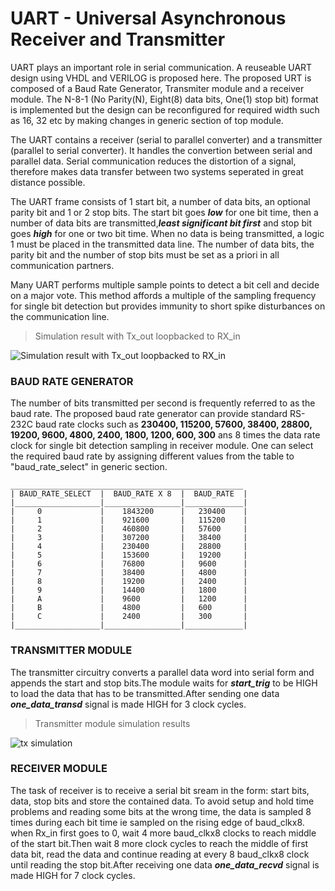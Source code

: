 # UART - Universal Asynchronous Receiver and Transmitter

UART plays an important role in serial communication. A reuseable UART design using VHDL and VERILOG is proposed here. The proposed URT is composed of a Baud Rate Generator, Transmiter module and a receiver module. The N-8-1 (No Parity(N), Eight(8) data bits, One(1) stop bit) format is implemented but the design can be reconfigured for required width such as 16, 32 etc by making changes in generic section of top module.

The UART contains a receiver (serial to parallel converter) and a transmitter (parallel to serial converter). It handles the convertion between serial and parallel data. Serial communication reduces the distortion of a signal, therefore makes data transfer between two systems seperated in great distance possible. 

The UART frame consists of 1 start bit, a number of data bits, an optional parity bit and 1 or 2 stop bits. The start bit goes **_low_** for one bit time, then a number of data bits are transmitted,**_least significant bit first_** and stop bit goes **_high_** for one or two bit time. When no data is being transmitted, a logic 1 must be placed in the transmitted data line. The number of data bits, the parity bit and the number of stop bits must be set as a priori in all communication partners.  

Many UART performs multiple sample points to detect a bit cell and decide on a major vote. This method affords a multiple of the sampling frequency for single bit detection but provides immunity to short spike disturbances on the communication line.

>Simulation result with Tx_out loopbacked to RX_in

![Simulation result with Tx_out loopbacked to RX_in](https://github.com/Joyal-babu/FPGA_VERILOG_VHDL/assets/123290522/bdea56c3-30af-4058-8c7b-18b1607221c1)


### BAUD RATE GENERATOR

The number of bits transmitted per second is frequently referred to as the baud rate. The proposed baud rate generator can provide standard RS-232C baud rate clocks such as **230400, 115200, 57600, 38400, 28800, 19200, 9600, 4800, 2400, 1800, 1200, 600, 300** ans 8 times the data rate clock for single bit detection sampling in receiver module. One can select the required baud rate by assigning different values from the table to "baud_rate_select" in generic section.

~~~
____________________________________________________
| BAUD_RATE_SELECT  |  BAUD_RATE X 8  |  BAUD_RATE  |
|___________________|_________________|_____________|
|     0             |    1843200      |   230400    |
|     1             |    921600       |   115200    |
|     2             |    460800       |   57600     |
|     3             |    307200       |   38400     |
|     4             |    230400       |   28800     |
|     5             |    153600       |   19200     |
|     6             |    76800        |   9600      |
|     7             |    38400        |   4800      |
|     8             |    19200        |   2400      |
|     9             |    14400        |   1800      |
|     A             |    9600         |   1200      |
|     B             |    4800         |   600       |
|     C             |    2400         |   300       |
|___________________|_________________|_____________|
~~~


### TRANSMITTER MODULE

The transmitter circuitry converts a parallel data word into serial form and appends the start and stop bits.The module waits for **_start_trig_** to be HIGH to load the data that has to be transmitted.After sending one data **_one_data_transd_** signal is made HIGH for 3 clock cycles.


>Transmitter module simulation results

![tx simulation](https://github.com/Joyal-babu/FPGA_VERILOG_VHDL/assets/123290522/adaa5424-0cb1-47cc-89fe-056f3954bf18)


### RECEIVER MODULE

The task of receiver is to receive a serial bit sream in the form: start bits, data, stop bits and store the contained data. To avoid setup and hold time problems and reading some bits at the wrong time, the data is sampled 8 times during each bit time ie sampled on the rising edge of baud_clkx8.
when Rx_in first goes to 0, wait 4 more baud_clkx8 clocks to reach middle of the start bit.Then wait 8 more clock cycles to reach the middle of first data bit, read the data and continue reading at every 8 baud_clkx8 clock until reading the stop bit.After receiving one data **_one_data_recvd_** signal is made HIGH for 7 clock cycles.

















